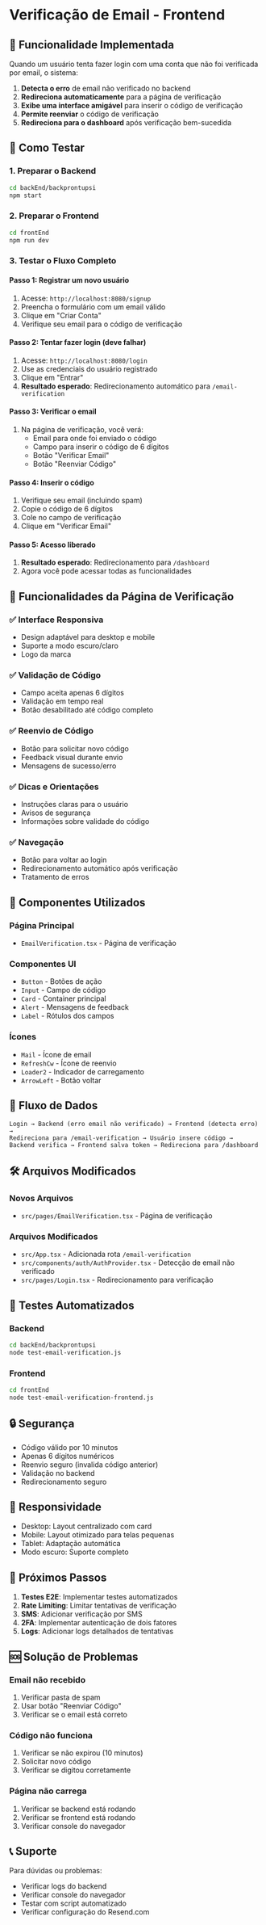 # Verificação de Email - Frontend

## 🎯 Funcionalidade Implementada

Quando um usuário tenta fazer login com uma conta que não foi verificada por email, o sistema:

1. **Detecta o erro** de email não verificado no backend
2. **Redireciona automaticamente** para a página de verificação
3. **Exibe uma interface amigável** para inserir o código de verificação
4. **Permite reenviar** o código de verificação
5. **Redireciona para o dashboard** após verificação bem-sucedida

## 🚀 Como Testar

### 1. Preparar o Backend
```bash
cd backEnd/backprontupsi
npm start
```

### 2. Preparar o Frontend
```bash
cd frontEnd
npm run dev
```

### 3. Testar o Fluxo Completo

#### Passo 1: Registrar um novo usuário
1. Acesse: `http://localhost:8080/signup`
2. Preencha o formulário com um email válido
3. Clique em "Criar Conta"
4. Verifique seu email para o código de verificação

#### Passo 2: Tentar fazer login (deve falhar)
1. Acesse: `http://localhost:8080/login`
2. Use as credenciais do usuário registrado
3. Clique em "Entrar"
4. **Resultado esperado**: Redirecionamento automático para `/email-verification`

#### Passo 3: Verificar o email
1. Na página de verificação, você verá:
   - Email para onde foi enviado o código
   - Campo para inserir o código de 6 dígitos
   - Botão "Verificar Email"
   - Botão "Reenviar Código"

#### Passo 4: Inserir o código
1. Verifique seu email (incluindo spam)
2. Copie o código de 6 dígitos
3. Cole no campo de verificação
4. Clique em "Verificar Email"

#### Passo 5: Acesso liberado
1. **Resultado esperado**: Redirecionamento para `/dashboard`
2. Agora você pode acessar todas as funcionalidades

## 🔧 Funcionalidades da Página de Verificação

### ✅ Interface Responsiva
- Design adaptável para desktop e mobile
- Suporte a modo escuro/claro
- Logo da marca

### ✅ Validação de Código
- Campo aceita apenas 6 dígitos
- Validação em tempo real
- Botão desabilitado até código completo

### ✅ Reenvio de Código
- Botão para solicitar novo código
- Feedback visual durante envio
- Mensagens de sucesso/erro

### ✅ Dicas e Orientações
- Instruções claras para o usuário
- Avisos de segurança
- Informações sobre validade do código

### ✅ Navegação
- Botão para voltar ao login
- Redirecionamento automático após verificação
- Tratamento de erros

## 🎨 Componentes Utilizados

### Página Principal
- `EmailVerification.tsx` - Página de verificação

### Componentes UI
- `Button` - Botões de ação
- `Input` - Campo de código
- `Card` - Container principal
- `Alert` - Mensagens de feedback
- `Label` - Rótulos dos campos

### Ícones
- `Mail` - Ícone de email
- `RefreshCw` - Ícone de reenvio
- `Loader2` - Indicador de carregamento
- `ArrowLeft` - Botão voltar

## 🔄 Fluxo de Dados

```
Login → Backend (erro email não verificado) → Frontend (detecta erro) → 
Redireciona para /email-verification → Usuário insere código → 
Backend verifica → Frontend salva token → Redireciona para /dashboard
```

## 🛠️ Arquivos Modificados

### Novos Arquivos
- `src/pages/EmailVerification.tsx` - Página de verificação

### Arquivos Modificados
- `src/App.tsx` - Adicionada rota `/email-verification`
- `src/components/auth/AuthProvider.tsx` - Detecção de email não verificado
- `src/pages/Login.tsx` - Redirecionamento para verificação

## 🧪 Testes Automatizados

### Backend
```bash
cd backEnd/backprontupsi
node test-email-verification.js
```

### Frontend
```bash
cd frontEnd
node test-email-verification-frontend.js
```

## 🔒 Segurança

- Código válido por 10 minutos
- Apenas 6 dígitos numéricos
- Reenvio seguro (invalida código anterior)
- Validação no backend
- Redirecionamento seguro

## 📱 Responsividade

- Desktop: Layout centralizado com card
- Mobile: Layout otimizado para telas pequenas
- Tablet: Adaptação automática
- Modo escuro: Suporte completo

## 🎯 Próximos Passos

1. **Testes E2E**: Implementar testes automatizados
2. **Rate Limiting**: Limitar tentativas de verificação
3. **SMS**: Adicionar verificação por SMS
4. **2FA**: Implementar autenticação de dois fatores
5. **Logs**: Adicionar logs detalhados de tentativas

## 🆘 Solução de Problemas

### Email não recebido
1. Verificar pasta de spam
2. Usar botão "Reenviar Código"
3. Verificar se o email está correto

### Código não funciona
1. Verificar se não expirou (10 minutos)
2. Solicitar novo código
3. Verificar se digitou corretamente

### Página não carrega
1. Verificar se backend está rodando
2. Verificar se frontend está rodando
3. Verificar console do navegador

## 📞 Suporte

Para dúvidas ou problemas:
- Verificar logs do backend
- Verificar console do navegador
- Testar com script automatizado
- Verificar configuração do Resend.com
